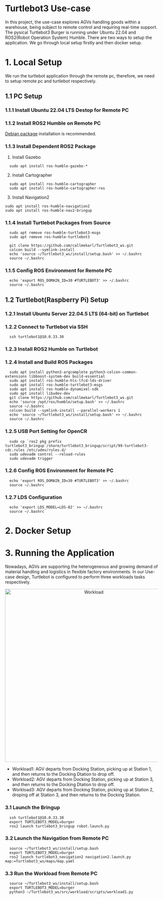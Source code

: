 # Turtlebot3 Use-case 

In this project, the use-case explores AGVs handling goods within a warehouse, being subject to remote control and requiring real-time support. The pysical Turtlebot3 Burger is running under Ubuntu 22.04 and ROS2(Robot Operation System) Humble. There are two ways to setup the application. We go through local setup firstly and then docker setup.

# 1. Local Setup

We run the turtlebot application through the remote pc, therefore, we need to setup remote pc and turtlebot respectively.

## 1.1 PC Setup

### 1.1.1 Install Ubuntu 22.04 LTS Destop for Remote PC

### 1.1.2 Install ROS2 Humble on Remote PC
[Debian package](https://docs.ros.org/en/humble/Installation/Ubuntu-Install-Debians.html) installation is recommended.

### 1.1.3 Install Dependent ROS2 Package
1. Install Gazebo
```
  sudo apt install ros-humble-gazebo-*
```
2. Install Cartographer
```
  sudo apt install ros-humble-cartographer
  sudo apt install ros-humble-cartographer-ros
```
3. Install Navigation2
```
sudo apt install ros-humble-navigation2
sudo apt install ros-humble-nav2-bringup
```
### 1.1.4 Install Turtlebot Packages from Source
```
  sudo apt remove ros-humble-turtlebot3-msgs
  sudo apt remove ros-humble-turtlebot3

  git clone https://github.com/callmekarl/Turtlebot3_ws.git
  colcon build --symlink-install
  echo 'source ~/Turtlebot3_ws/install/setup.bash' >> ~/.bashrc
  source ~/.bashrc
```
### 1.1.5 Config ROS Environment for Remote PC
```
  echo 'export ROS_DOMAIN_ID=30 #TURTLEBOT3' >> ~/.bashrc
  source ~/.bashrc
```
## 1.2 Turtlebot(Raspberry Pi) Setup

### 1.2.1 Install Ubuntu Server 22.04.5 LTS (64-bit) on Turtlebot
### 1.2.2 Connect to Turtlebot via SSH
```
  ssh turtlebot1@10.0.33.30
```
### 1.2.3 Install ROS2 Humble on Turtlebot
### 1.2.4 Install and Build ROS Packages
```
  sudo apt install python3-argcomplete python3-colcon-common-extensions libboost-system-dev build-essential
  sudo apt install ros-humble-hls-lfcd-lds-driver
  sudo apt install ros-humble-turtlebot3-msgs
  sudo apt install ros-humble-dynamixel-sdk
  sudo apt install libudev-dev
  git clone https://github.com/callmekarl/Turtlebot3_ws.git
  echo 'source /opt/ros/humble/setup.bash' >> ~/.bashrc
  source ~/.bashrc
  colcon build --symlink-install --parallel-workers 1
  echo 'source ~/Turtlebot3_ws/install/setup.bash' >> ~/.bashrc
  source ~/.bashrc
```
### 1.2.5 USB Port Setting for OpenCR
```
  sudo cp `ros2 pkg prefix turtlebot3_bringup`/share/turtlebot3_bringup/script/99-turtlebot3-cdc.rules /etc/udev/rules.d/
  sudo udevadm control --reload-rules
  sudo udevadm trigger
```
### 1.2.6 Config ROS Environment for Remote PC
```
  echo 'export ROS_DOMAIN_ID=30 #TURTLEBOT3' >> ~/.bashrc
  source ~/.bashrc
```
### 1.2.7 LDS Configuration
```
  echo 'export LDS_MODEL=LDS-02' >> ~/.bashrc
  source ~/.bashrc
```
# 2. Docker Setup



# 3. Running the Application
Nowadays, AGVs are supporting the heterogeneous and growing demand of material handling and logistics in flexible factory environments. In our Use-case design, Turtlebot is configured to perform three workloads tasks respectively.
<center>
  <img width="569" alt="Workload" src="https://github.com/callmekarl/Turtlebot3_ws/assets/105017251/371b3f99-5ef1-422e-9d3c-d6e514763715">
</center>

- Workload1: AGV departs from Docking Station, picking up at Station 1, and then returns to the Docking Dtation to drop off. 
- Workload2: AGV departs from Docking Station, picking up at Station 3, and then returns to the Docking Dtation to drop off.
- Workload3: AGV departs from Docking Station, picking up at Station 2, droping off at Station 3, and then returns to the Docking Station.

### 3.1 Launch the Bringup
```
  ssh turtlebot1@10.0.33.30
  export TURTLEBOT3_MODEL=burger
  ros2 launch turtlebot3_bringup robot.launch.py
```
### 3.2 Launch the Navigation from Remote PC
```
  source ~/Turtlebot3_ws/install/setup.bash
  export TURTLEBOT3_MODEL=burger
  ros2 launch turtlebot3_navigation2 navigation2.launch.py map:=Turtlebot3_ws/maps/map.yaml
```
### 3.3 Run the Workload from Remote PC
```
  source ~/Turtlebot3_ws/install/setup.bash
  export TURTLEBOT3_MODEL=burger
  python3 ~/Turtlebot3_ws/src/workload/scripts/workload1.py
```
